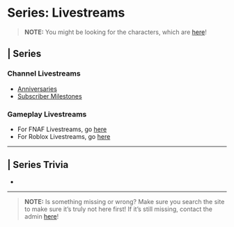 # Series: Livestreams

> **NOTE:** You might be looking for the characters, which are [here](../chapter_5.html)!


## | Series

### Channel Livestreams
- [Anniversaries](./6.Series/Anniversary_Livestreams.html)
- [Subscriber Milestones](./6.Series/Subscriber_Milestone_Livestreams.html)

### Gameplay Livestreams
- For FNAF Livestreams, go [here](6.Series/FNAF/Gameplay_Livestreams.html)
- For Roblox Livestreams, go [here](6.Series/Other_Games/Roblox.html)

----

## | Series Trivia
- 

----
 
> **NOTE:** Is something missing or wrong? Make sure you search the site to make sure it’s truly not here first! If it’s still missing, contact the admin [here](../chapter_2.html)!